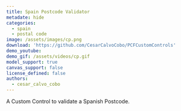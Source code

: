 ```yaml
---
title: Spain Postcode Validator 
metadate: hide
categories:
  - spain
  - postal code
image: /assets/images/cp.png
download: 'https://github.com/CesarCalvoCobo/PCFCustomControls'
demo_youtube:
demo_gif: /assets/videos/cp.gif
model_support: true
canvas_support: false
license_defined: false
authors:
  - cesar_calvo_cobo
---
```


A Custom Control to validate a Spanish Postcode.
